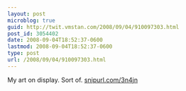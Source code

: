 ```yaml
---
layout: post
microblog: true
guid: http://twit.vmstan.com/2008/09/04/910097303.html
post_id: 3054402
date: 2008-09-04T18:52:37-0600
lastmod: 2008-09-04T18:52:37-0600
type: post
url: /2008/09/04/910097303.html
---
```

My art on display. Sort of.  [snipurl.com/3n4jn](http://snipurl.com/3n4jn)
